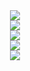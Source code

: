 <div align="center"> <img src="https://readme-typing-svg.herokuapp.com/?lines=Im Lalevin Martin!&center=true&font=Roboto&size=27" /></div>
<div align="center"> <img src="https://github-readme-activity-graph.vercel.app/graph?username=nacglalevin&theme=xcode" /> </div>
<div align="center"> <img src="https://github-readme-streak-stats.herokuapp.com/?user=nacglalevin" /> </div>
<div align="center"> <img src="https://profile-counter.glitch.me/nacglalevin/count.svg" /> </div>
<div align="center"> <img src="https://github-readme-stats.vercel.app/api?username=nacglalevin&show_icons=true&theme=tokyonight" /> </div>
